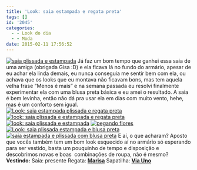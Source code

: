 ```yaml
---
title: 'Look: saia estampada e regata preta'
tags: []
id: '2045'
categories:
  - - Look do dia
  - - Moda
date: 2015-02-11 17:56:52
---
```


[![saia plissada e estampada ](http://natalia.blog.br/wp-content/uploads/2015/02/DSCN0189.jpg)](http://natalia.blog.br/wp-content/uploads/2015/02/DSCN0189.jpg) Já faz um bom tempo que ganhei essa saia de uma amiga (obrigada Gisa :D) e ela ficava lá no fundo do armário, apesar de eu achar ela linda demais, eu nunca conseguia me sentir bem com ela, ou achava que os looks que eu montava não ficavam bons, mas tem aquela velha frase “Menos é mais” e na semana passada eu resolvi finalmente experimentar ela com uma blusa preta básica e eu amei o resultado. A saia é bem levinha, então não dá pra usar ela em dias com muito vento, hehe, mas é um conforto sem igual. [![Look: saia estampada plissada e regata preta ](http://natalia.blog.br/wp-content/uploads/2015/02/DSCN0209.jpg)](http://natalia.blog.br/wp-content/uploads/2015/02/DSCN0209.jpg) [![look: saia plissada e estampada e regata preta ](http://natalia.blog.br/wp-content/uploads/2015/02/DSCN0191.jpg)](http://natalia.blog.br/wp-content/uploads/2015/02/DSCN0191.jpg) [![look: saia plissada e estampada](http://natalia.blog.br/wp-content/uploads/2015/02/DSCN0199.jpg)](http://natalia.blog.br/wp-content/uploads/2015/02/DSCN0199.jpg) [![pegando flores](http://natalia.blog.br/wp-content/uploads/2015/02/DSCN0196.jpg)](http://natalia.blog.br/wp-content/uploads/2015/02/DSCN0196.jpg) [![Look: saia plissada estampada e blusa preta](http://natalia.blog.br/wp-content/uploads/2015/02/DSCN0197.jpg)](http://natalia.blog.br/wp-content/uploads/2015/02/DSCN0197.jpg) [![saia estampada e plissada com blusa preta](http://natalia.blog.br/wp-content/uploads/2015/02/DSCN0200.jpg)](http://natalia.blog.br/wp-content/uploads/2015/02/DSCN0200.jpg) E aí, o que acharam? Aposto que vocês também tem um bom look esquecido aí no armário só esperando para ser vestido, basta um pouquinho de tempo e disposição e descobrimos novas e boas  combinações de roupa, não é mesmo? **Vestindo:** Saia: presente Regata: **[Marisa](http://oferta.vc/6paE "Marisa ")** Sapatilha: **[Via Uno](http://www.viauno.com/ "Via Uno")**